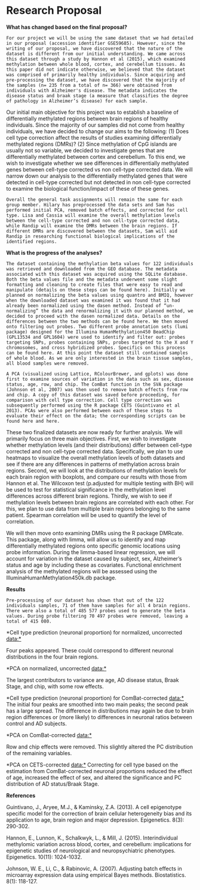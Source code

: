 Research Proposal
================

**What has changed based on the final proposal?**

    For our project we will be using the same dataset that we had detailed in our proposal (accession identifier GSE59685). However, since the writing of our proposal, we have discovered that the nature of the dataset is different from our initial understanding. We came across this dataset through a study by Hannon et al (2015), which examined methylation between whole blood, cortex, and cerebellum tissues. As this paper did not indicate otherwise, we believed that the dataset was comprised of primarily healthy individuals. Since acquiring and pre-processing the dataset, we have discovered that the majority of the samples (n= 235 from a total of n= 366) were obtained from individuals with Alzheimer's disease. The metadata indicates the disease status and braak stage (a measure that classifies the degree of pathology in Alzheimer’s disease) for each sample. 

Our initial main objective for this project was to establish a baseline of differentially methylated regions between brain regions of healthy individuals. Since the majority of our samples did not come from healthy individuals, we have decided to change our aims to the following: (1) Does cell type correction affect the results of studies examining differentially methylated regions (DMRs)? (2) Since methylation of CpG islands are usually not so variable, we decided to investigate genes that are differentially methylated between cortex and cerebellum. To this end, we wish to investigate whether we see differences in differentially methylated genes between cell-type corrected vs non cell-type corrected data. We will narrow down our analysis to the differentially methylated genes that were detected in cell-type corrected but not detected in non cell-type corrected to examine the biological function/impact of these of these genes.

    Overall the general task assignments will remain the same for each group member. Hilary has preprocessed the data sets and Sam has performed initial PCA, removed batch effects, and corrected for cell type. Lisa and Cassia will examine the overall methylation levels between the cell-type corrected and non cell-type corrected data, while Randip will examine the DMRs between the brain regions. If different DMRs are discovered between the datasets, Sam will aid Randip in researching functional biological implications of the identified regions.      

**What is the progress of the analyses?**

    The dataset containing the methylation beta values for 122 individuals was retrieved and downloaded from the GEO database. The metadata associated with this dataset was acquired using the SQLite database. Both the beta values file and the metadata underwent some slight formatting and cleaning to create files that were easy to read and manipulate (details on these steps can be found here). Initially we planned on normalizing the beta values using quantro and BMIQ, however when the downloaded dataset was examined it was found that it had already been normalized using the dasen method. Instead of “un-normalizing” the data and renormalizing it with our planned method, we decided to proceed with the dasen normalized data. Details on the differences between the two methods can be found here. We then moved onto filtering out probes. Two different probe annotation sets (lumi package) designed for the Illumina HumanMethylation450 BeadChip (GPL13534 and GPL1604) were used to identify and filter out: probes targeting SNPs, probes containing SNPs, probes targeted to the X and Y chromosomes, and cross hybridized probes. Specifics on this process can be found here. At this point the dataset still contained samples of whole blood. As we are only interested in the brain tissue samples, all blood samples were removed.

    A PCA (visualized using Lattice, RColourBrewer, and gplots) was done first to examine sources of variation in the data such as sex, disease status, age, row, and chip. The ComBat function in the SVA package (Johnson et al, 2007) was then used to remove batch effects from row and chip. A copy of this dataset was saved before proceeding, for comparison with cell type correction. Cell type correction was subsequently performed using the R package CETS (Guintivano et al 2013). PCAs were also performed between each of these steps to evaluate their effect on the data; the corresponding scripts can be found here and here. 

These two finalized datasets are now ready for further analysis. We will primarily focus on three main objectives. First, we wish to investigate whether methylation levels (and their distributions) differ between cell-type corrected and non cell-type corrected data. Specifically, we plan to use heatmaps to visualize the overall methylation levels of both datasets and see if there are any differences in patterns of methylation across brain regions. Second, we will look at the distributions of methylation levels for each brain region with boxplots, and compare our results with those from Hannon et al. The Wilcoxon test (p.adjusted for multiple testing with BH) will be used to test for statistical significance in the methylation level differences across different brain regions. Thirdly, we wish to see if methylation levels between brain regions are correlated with each other. For this, we plan to use data from multiple brain regions belonging to the same patient. Spearman correlation will be used to quantify the level of correlation.

We will then move onto examining DMRs using the R package DMRcate. This package, along with limma, will allow us to identify and map differentially methylated regions onto specific genomic locations using probe information. During the limma-based linear regression, we will account for variation in the dataset caused by subject, sex, Alzheimer’s status and age by including these as covariates. Functional enrichment analysis of the methylated regions will be assessed using the IlluminaHumanMethylation450k.db package.

**Results**

    Pre-processing of our dataset has shown that out of the 122 individuals samples, 71 of them have samples for all 4 brain regions. There were also a total of 485 577 probes used to generate the beta values. During probe filtering 70 497 probes were removed, leaving a total of 415 080. 

\*Cell type prediction (neuronal proportion) for normalized, uncorrected <data:*>

Four peaks appeared. These could correspond to different neuronal distributions in the four brain regions.

\*PCA on normalized, uncorrected <data:*>

The largest contributors to variance are age, AD disease status, Braak Stage, and chip, with some row effects.

\*Cell type prediction (neuronal proportion) for ComBat-corrected <data:*> The initial four peaks are smoothed into two main peaks; the second peak has a large spread. The difference in distributions may again be due to brain region differences or (more likely) to differences in neuronal ratios between control and AD subjects.

\*PCA on ComBat-corrected <data:*>

Row and chip effects were removed. This slightly altered the PC distribution of the remaining variables.

\*PCA on CETS-corrected <data:*> Correcting for cell type based on the estimation from ComBat-corrected neuronal proportions reduced the effect of age, increased the effect of sex, and altered the significance and PC distribution of AD status/Braak Stage.

**References**

Guintivano, J., Aryee, M.J., & Kaminsky, Z.A. (2013). A cell epigenotype specific model for the correction of brain cellular heterogeneity bias and its application to age, brain region and major depression. Epigenetics. 8(3): 290-302.

Hannon, E., Lunnon, K., Schalkwyk, L., & Mill, J. (2015). Interindividual methylomic variation across blood, cortex, and cerebellum: implications for epigenetic studies of neurological and neuropsychiatric phenotypes. Epigenetics. 10(11): 1024-1032.

Johnson, W. E., Li, C., & Rabinovic, A. (2007). Adjusting batch effects in microarray expression data using empirical Bayes methods. Biostatistics. 8(1): 118-127.
